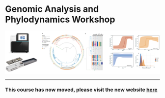 
# Genomic Analysis and Phylodynamics Workshop 


![Title Image](Sequence_trees.png)


---

### This course has now moved, please visit the new website [here](https://bensobkowiak.github.io/BioinformaticsCourse/)

